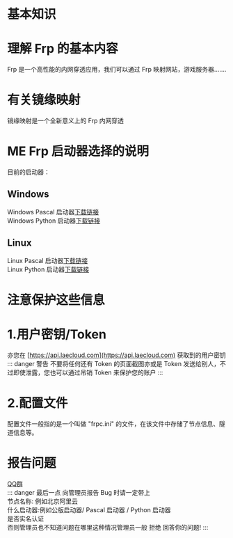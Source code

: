 # 基本知识
# 理解 Frp 的基本内容
Frp 是一个高性能的内网穿透应用，我们可以通过 Frp 映射网站，游戏服务器.......
# 有关镜缘映射
镜缘映射是一个全新意义上的 Frp 内网穿透
# ME Frp 启动器选择的说明

目前的启动器：</br>
## Windows
Windows Pascal 启动器[下载链接](http://cdn.114514.space/Download/Files/MirrorEdge/Mirror_Edge_Frp_Pascal_Win.7z)</br>
Windows Python 启动器[下载链接](http://cdn.114514.space/Download/Files/MirrorEdge/Mirror_Edge_Frp_Python_Win.zip)
## Linux
Linux Pascal 启动器[下载链接](http://cdn.114514.space/Download/Files/MirrorEdge/Mirror_Edge_Frp_Pascal_Lin.7z)</br>
Linux Python 启动器[下载链接](http://cdn.114514.space/Download/Files/MirrorEdge/Mirror_Edge_Frp_Python_Lin.tar.gz)
# 注意保护这些信息
# 1.用户密钥/Token
亦您在 [https://api.laecloud.com](https://api.laecloud.com) 获取到的用户密钥
::: danger 警告
不要将任何还有 Token 的页面截图亦或是 Token 发送给别人，不过即使泄露，您也可以通过吊销 Token 来保护您的账户
:::
# 2.配置文件
配置文件一般指的是一个叫做 "frpc.ini" 的文件，在该文件中存储了节点信息、隧道信息等。
# 报告问题
[QQ群](https://qm.qq.com/cgi-bin/qm/qr?k=5P6R7Ua2m-kL0ZHdqJdk8ko9_JnzWHhn&authKey=CBs1P+euvOr4aAgdBYM3fBgxtfTvWYKXB7r1TOMfM1OVybBdG0zfmYqVTw9I6ETR&noverify=0)
</br>
::: danger 最后一点
向管理员报告 Bug 时请一定带上</br>
节点名称: 例如北京阿里云</br>
什么启动器:例如公版启动器/ Pascal 启动器 / Python 启动器</br>
是否实名认证</br>
否则管理员也不知道问题在哪里这种情况管理员一般 拒绝 回答你的问题! 
:::